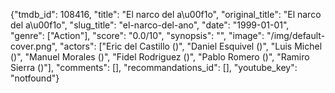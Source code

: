 {"tmdb_id": 108416, "title": "El narco del a\u00f1o", "original_title": "El narco del a\u00f1o", "slug_title": "el-narco-del-ano", "date": "1999-01-01", "genre": ["Action"], "score": "0.0/10", "synopsis": "", "image": "/img/default-cover.png", "actors": ["Eric del Castillo ()", "Daniel Esquivel ()", "Luis Michel ()", "Manuel Morales ()", "Fidel Rodriguez ()", "Pablo Romero ()", "Ramiro Sierra ()"], "comments": [], "recommandations_id": [], "youtube_key": "notfound"}